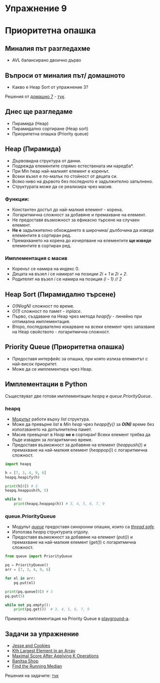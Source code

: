 # Упражнение 9

# Приоритетна опашка

## Миналия път разгледахме

- AVL балансирано двоично дърво

## Въпроси от миналия път/ домашното

- Какво е Heap Sort от упражнение 3?

Решения от [домашно 7](https://hackerrank.com/contests/sda-ad-hw-7-2023) - [тук](https://github.com/TeogopK/SDA-solved/tree/main/Homeworks/hw7).

## Днес ще разгледаме

- Пирамида (Heap)
- Пирамидално сортиране (Heap sort)
- Приоритетна опашка (Priority queue)

## Heap (Пирамида)

- Дървовидна структура от данни.
- Подрежда елементите спрямо естествената им наредба*.
- При Min heap най-малкият елемент е коренът.
- Всеки възел е по-малък по стойност от децата си.
- Всяко ниво на дървото без последното е задължително запълнено.
- Структурата може да се реализира чрез масив.
  
### Функции:

- Константен достъп до най-малкия елемент - корена.
- Логаритмична сложност за добавяне и премахване на елемент.
- Не предоставя възможност за ефикасно търсене на случаен елемент.
- **Не е** задължително обхождането в широчина/ дълбочина да изведе елементите в сортиран ред.
- Премахването на корена до изчерпване на елементите **ще изведе** елементите в сортиран ред.

### Имплементация с масив

- Коренът се намира на индекс 0.
- Децата на възел *i* се намират на позиции *2i + 1* и *2i + 2*.
- Родителят на възел *i* се намира на позиция *(i - 1) // 2*

## Heap Sort (Пирамидално търсене)

- *O(NlogN)* сложност по време.
- *О(1)* сложност по памет - *inplace*.
- Първо, създаване na Heap чрез метода *heapify* - линейно при оптимална имплементация.
- Второ, последователно изкарване на всеки елемент чрез запазване на Heap свойството - логаритмична сложност.

## Priority Queue (Приоритетна опашка)

- Предоставя интерфейс за опашка, при която излиза елементът с най-висок приоритет.
- Може да се имплементира чрез Heap.

## Имплементации в Python

Съществуват две готови имплементации *heapq* и *queue.PriorityQueue*.

### heapq

- [Модулът](https://docs.python.org/3/library/heapq.html) работи върху *list* структура.
- Може да превърне *list* в *Min heap* чрез *heappify()* за ***O(N)*** време без използването на допълнителна памет. 
- Масив превърнат в *Heap* **не е** сортиран! Всеки елемент трябва да бъде изваден за логаритмично време.
- Предоставя възможност за добавяне на елемент (*heappush()*) и премахване на най-малкия елемент (*heappop()*) с логаритмична сложност.

```python
import heapq

h = [7, 3, 4, 9, 6]
heapq.heapify(h)

print(h[0]) # 3
heapq.heappush(h, 5)

while h:
    print(heapq.heappop(h)) # 3, 4, 5, 6, 7, 9
```

### queue.PriorityQueue

- Модулът [*queue*](https://docs.python.org/3/library/queue.html) предоставя синхронни опашки, които са [*thread safe*](https://en.wikipedia.org/wiki/Thread_safety).
- Използва *heapq* структурата отдолу.
- Предоставя възможност за добавяне на елемент (*put()*) и премахване на най-малкия елемент (*get()*) с логаритмична сложност.

```python
from queue import PriorityQueue

pq = PriorityQueue()
arr = [7, 3, 4, 9, 6]

for el in arr:
    pq.put(el)

print(pq.queue[0]) # 3
pq.put(5)

while not pq.empty():
    print(pq.get())  # 3, 4, 5, 6, 7, 9
```

Примерна имплементация на Priority Queue в [playground-а](playground_09.ipynb).

## Задачи за упражнение

- [Jesse and Cookies](https://www.hackerrank.com/challenges/jesse-and-cookies/problem)
- [Kth Largest Element in an Array](https://leetcode.com/problems/kth-largest-element-in-an-array)
- [Maximal Score After Applying K Operations](https://leetcode.com/problems/maximal-score-after-applying-k-operations)
- [Banitsa Shop](https://www.hackerrank.com/contests/sda-hw-8-2021/challenges/fullstack-developer)
- [Find the Running Median](https://www.hackerrank.com/challenges/find-the-running-median/problem)

Решения на задачите: [тук](https://github.com/TeogopK/SDA-solved/tree/main/Seminar/sem_09)